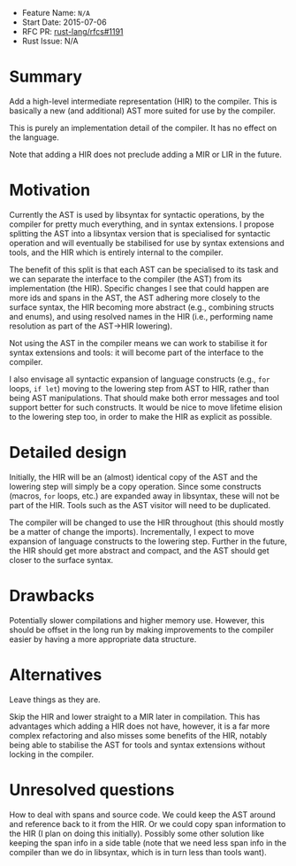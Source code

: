 - Feature Name: `N/A`
- Start Date: 2015-07-06
- RFC PR: [rust-lang/rfcs#1191](https://github.com/rust-lang/rfcs/pull/1191)
- Rust Issue: N/A


# Summary

Add a high-level intermediate representation (HIR) to the compiler. This is
basically a new (and additional) AST more suited for use by the compiler.

This is purely an implementation detail of the compiler. It has no effect on the
language.

Note that adding a HIR does not preclude adding a MIR or LIR in the future.


# Motivation

Currently the AST is used by libsyntax for syntactic operations, by the compiler
for pretty much everything, and in syntax extensions. I propose splitting the
AST into a libsyntax version that is specialised for syntactic operation and
will eventually be stabilised for use by syntax extensions and tools, and the
HIR which is entirely internal to the compiler.

The benefit of this split is that each AST can be specialised to its task and we
can separate the interface to the compiler (the AST) from its implementation
(the HIR). Specific changes I see that could happen are more ids and spans in
the AST, the AST adhering more closely to the surface syntax, the HIR becoming
more abstract (e.g., combining structs and enums), and using resolved names in
the HIR (i.e., performing name resolution as part of the AST->HIR lowering).

Not using the AST in the compiler means we can work to stabilise it for syntax
extensions and tools: it will become part of the interface to the compiler.

I also envisage all syntactic expansion of language constructs (e.g., `for`
loops, `if let`) moving to the lowering step from AST to HIR, rather than being
AST manipulations. That should make both error messages and tool support better
for such constructs. It would be nice to move lifetime elision to the lowering
step too, in order to make the HIR as explicit as possible.


# Detailed design

Initially, the HIR will be an (almost) identical copy of the AST and the
lowering step will simply be a copy operation. Since some constructs (macros,
`for` loops, etc.) are expanded away in libsyntax, these will not be part of the
HIR. Tools such as the AST visitor will need to be duplicated.

The compiler will be changed to use the HIR throughout (this should mostly be a
matter of change the imports). Incrementally, I expect to move expansion of
language constructs to the lowering step. Further in the future, the HIR should
get more abstract and compact, and the AST should get closer to the surface
syntax.


# Drawbacks

Potentially slower compilations and higher memory use. However, this should be
offset in the long run by making improvements to the compiler easier by having a
more appropriate data structure.


# Alternatives

Leave things as they are.

Skip the HIR and lower straight to a MIR later in compilation. This has
advantages which adding a HIR does not have, however, it is a far more complex
refactoring and also misses some benefits of the HIR, notably being able to
stabilise the AST for tools and syntax extensions without locking in the
compiler.


# Unresolved questions

How to deal with spans and source code. We could keep the AST around and
reference back to it from the HIR. Or we could copy span information to the HIR
(I plan on doing this initially). Possibly some other solution like keeping the
span info in a side table (note that we need less span info in the compiler than
we do in libsyntax, which is in turn less than tools want).
